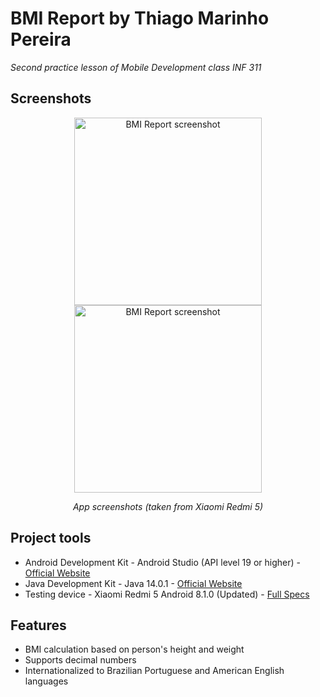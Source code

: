 # BMI Report by Thiago Marinho Pereira

*Second practice lesson of Mobile Development class INF 311*

## Screenshots

<p align="center" width="100%">
	<img src="https://rb.gy/ys9mnb" width="300px" height="auto" alt="BMI Report screenshot" />
	<img src="https://rb.gy/rv1kdl" width="300px" height="auto" alt="BMI Report screenshot" />
</p>
<p align="center" width="100%">
	<i>App screenshots (taken from Xiaomi Redmi 5)</i>
</p>

## Project tools

* Android Development Kit - Android Studio (API level 19 or higher) - [Official Website](https://developer.android.com/studio)
* Java Development Kit - Java 14.0.1 - [Official Website](https://www.oracle.com/java/technologies/javase-downloads.html)
* Testing device - Xiaomi Redmi 5 Android 8.1.0 (Updated) - [Full Specs](https://www.gsmarena.com/xiaomi_redmi_5-8768.php)

## Features

* BMI calculation based on person's height and weight
* Supports decimal numbers
* Internationalized to Brazilian Portuguese and American English languages
